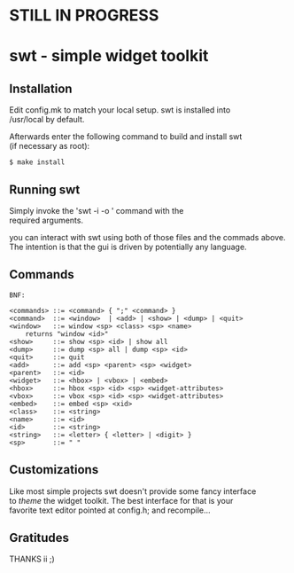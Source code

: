# STILL IN PROGRESS

swt - simple widget toolkit
===========================

Installation
------------
Edit config.mk to match your local setup. swt is installed into  
/usr/local by default.   

Afterwards enter the following command to build and install swt  
(if necessary as root): 

    $ make install 


Running swt
-----------
Simply invoke the 'swt -i <inputfile> -o <outputfile> ' command with the  
required arguments. 

you can interact with swt using both of those files and the commads above.  
The intention is that the gui is driven by potentially any language.  

Commands
--------

	BNF:

	<commands> ::= <command> { ";" <command> }  
	<command>  ::= <window>  | <add> | <show> | <dump> | <quit>  
	<window>   ::= window <sp> <class> <sp> <name>  
		returns "window <id>"  
	<show>     ::= show <sp> <id> | show all  
	<dump>     ::= dump <sp> all | dump <sp> <id>  
	<quit>     ::= quit  
	<add>      ::= add <sp> <parent> <sp> <widget>  
	<parent>   ::= <id>  
	<widget>   ::= <hbox> | <vbox> | <embed>  
	<hbox>     ::= hbox <sp> <id> <sp> <widget-attributes>  
	<vbox>     ::= vbox <sp> <id> <sp> <widget-attributes>  
	<embed>    ::= embed <sp> <xid>  
	<class>    ::= <string>  
	<name>     ::= <id>  
	<id>       ::= <string>  
	<string>   ::= <letter> { <letter> | <digit> }  
	<sp>       ::= " "  

Customizations
--------------
Like most simple projects swt doesn't provide some fancy interface  
to *theme* the widget toolkit.  The best interface for that is your  
favorite text editor pointed at config.h; and recompile...  


Gratitudes
----------
THANKS ii ;) 
